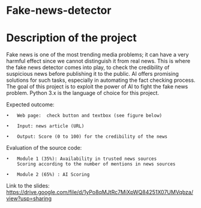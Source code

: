 # Fake-news-detector
# Description of the project 

Fake news is one of the most trending media problems; it can have a very harmful effect since we cannot distinguish it from real news. This is where the fake news detector comes into play, to check the credibility of suspicious news before publishing it to the public. AI offers promising solutions for such tasks, especially in automating the fact checking process.
The goal of this project is to exploit the power of AI to fight the fake news problem. Python 3.x is the language of choice for this project.

Expected outcome:
	
	•	Web page:  check button and textbox (see figure below)
	
	•	Input: news article (URL)
	
	•	Output: Score (0 to 100) for the credibility of the news 
	
	
Evaluation of the source code:

	•	Module 1 (35%): Availability in trusted news sources 
		Scoring according to the number of mentions in news sources
										
	•	Module 2 (65%) : AI Scoring 

Link to the slides: https://drive.google.com/file/d/1yPo8qMJtRc7MiXpWQ84251X07UMVqbza/view?usp=sharing
